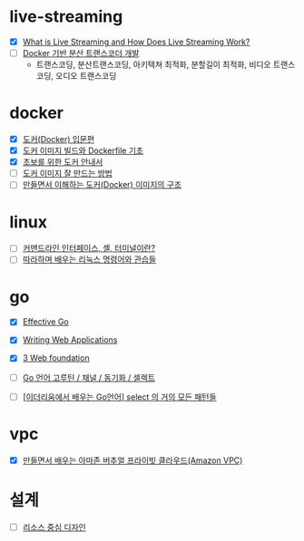 # live-streaming

- [x] [What is Live Streaming and How Does Live Streaming Work?](https://ottverse.com/what-is-live-streaming-how-does-livestreaming-work/)
- [ ] [Docker 기반 분산 트랜스코더 개발](https://d2.naver.com/helloworld/3661677)
  - 트랜스코딩, 분산트랜스코딩, 아키텍쳐 최적화, 분할길이 최적화, 비디오 트랜스코딩, 오디오 트랜스코딩

# docker

- [x] [도커(Docker) 입문편](https://www.44bits.io/ko/post/easy-deploy-with-docker)
- [x] [도커 이미지 빌드와 Dockerfile 기초](https://www.44bits.io/ko/post/building-docker-image-basic-commit-diff-and-dockerfile)
- [x] [초보를 위한 도커 안내서](https://subicura.com/2017/01/19/docker-guide-for-beginners-1.html)
- [ ] [도커 이미지 잘 만드는 방법](https://jonnung.dev/docker/2020/04/08/optimizing-docker-images/)
- [ ] [만들면서 이해하는 도커(Docker) 이미지의 구조](https://www.44bits.io/ko/post/how-docker-image-work)

# linux

- [ ] [커맨드라인 인터페이스, 셸, 터미널이란?](https://www.44bits.io/ko/keyword/command-line-interface-cli-shell-and-terminal)
- [ ] [따라하며 배우는 리눅스 명령어와 관습들](https://www.44bits.io/ko/post/linux-and-mac-command-line-survival-guide-for-beginner)

# go

- [x] [Effective Go](https://golang.org/doc/effective_go#web_server)
- [x] [Writing Web Applications](https://golang.org/doc/articles/wiki/#tmp_1/)
- [x] [3 Web foundation](https://astaxie.gitbooks.io/build-web-application-with-golang/content/en/03.0.html)

- [ ] [Go 언어 고루틴 / 채널 / 동기화 / 셀렉트](https://judo0179.tistory.com/88)
- [ ] [[이더리움에서 배우는 Go언어] select 의 거의 모든 패턴들](https://hamait.tistory.com/1017)

# vpc

- [x] [만들면서 배우는 아마존 버추얼 프라이빗 클라우드(Amazon VPC)](https://www.44bits.io/ko/post/understanding_aws_vpc#%EB%93%A4%EC%96%B4%EA%B0%80%EB%A9%B0-%EC%95%84%EB%A7%88%EC%A1%B4-vpc%EB%A5%BC-%EA%BC%AD-%EC%9D%B4%ED%95%B4%ED%95%B4%EC%95%BC%ED%95%98%EB%82%98%EC%9A%94)

# 설계

- [ ] [리소스 중심 디자인](https://cloud.google.com/apis/design/resources#resources)

